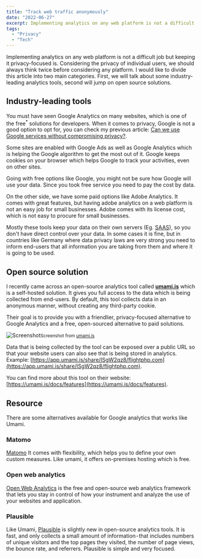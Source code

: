 ```yaml
---
title: "Track web traffic anonymously"
date: "2022-06-27"
excerpt: Implementing analytics on any web platform is not a difficult job but keeping it privacy-focused is
tags:
  - "Privacy"
  - "Tech"
---
```


Implementing analytics on any web platform is not a difficult job but keeping it privacy-focused is. Considering the privacy of individual users, we should always think twice before considering any platform. I would like to divide this article into two main categories. First, we will talk about some industry-leading analytics tools, second will jump on open source solutions.

## Industry-leading tools

You must have seen Google Analytics on many websites, which is one of the free<sup>\*</sup> solutions for developers. When it comes to privacy, Google is not a good option to opt for, you can check my previous article: [Can we use Google services without compromising privacy?](/posts/can-we-use-google-services-without-compromising-privacy).

Some sites are enabled with Google Ads as well as Google Analytics which is helping the Google algorithm to get the most out of it. Google keeps cookies on your browser which helps Google to track your activities, even on other sites.

Going with free options like Google, you might not be sure how Google will use your data. Since you took free service you need to pay the cost by data.

On the other side, we have some paid options like Adobe Analytics. It comes with great features, but having adobe analytics on a web platform is not an easy job for small businesses. Adobe comes with its license cost, which is not easy to procure for small businesses.

Mostly these tools keep your data on their own servers (Eg. [SAAS](https://en.wikipedia.org/wiki/Software_as_a_service)), so you don't have direct control over your data. In some cases it is fine, but in countries like Germany where data privacy laws are very strong you need to inform end-users that all information you are taking from them and where it is going to be used.

## Open source solution

I recently came across an open-source analytics tool called **[umami.is](https://umami.is/)** which is a self-hosted solution. It gives you full access to the data which is being collected from end-users. By default, this tool collects data in an anonymous manner, without creating any third-party cookie.

Their goal is to provide you with a friendlier, privacy-focused alternative to Google Analytics and a free, open-sourced alternative to paid solutions.

![Screenshot](/assets/images/umami-about-screenshot.png "Umami tool example screenshot")<small class="text-center block">Screenshot from [umami.is](https://umami.is/)</small>

Data that is being collected by the tool can be exposed over a public URL so that your website users can also see that is being stored in analytics. Example: [https://app.umami.is/share/ISgW2qz8/flightphp.com](https://app.umami.is/share/ISgW2qz8/flightphp.com).

You can find more about this tool on their website: [https://umami.is/docs/features](https://umami.is/docs/features).

## Resource

There are some alternatives available for Google analytics that works like Umami.

### Matomo

[Matomo](https://matomo.org/) It comes with flexibility, which helps you to define your own custom measures. Like umami, it offers on-premises hosting which is free.

### Open web analytics

[Open Web Analytics](https://www.openwebanalytics.com/) is the free and open-source web analytics framework that lets you stay in control of how your instrument and analyze the use of your websites and application.

### Plausible

Like Umami, [Plausible](https://plausible.io/) is slightly new in open-source analytics tools. It is fast, and only collects a small amount of information - that includes numbers of unique visitors and the top pages they visited, the number of page views, the bounce rate, and referrers. Plausible is simple and very focused.
